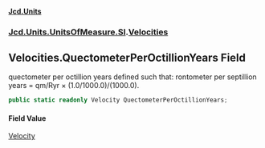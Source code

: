 #### [Jcd.Units](index 'index')
### [Jcd.Units.UnitsOfMeasure.SI](Jcd.Units.UnitsOfMeasure.SI 'Jcd.Units.UnitsOfMeasure.SI').[Velocities](Velocities 'Jcd.Units.UnitsOfMeasure.SI.Velocities')

## Velocities.QuectometerPerOctillionYears Field

quectometer per octillion years defined such that: rontometer per septillion years = qm/Ryr × (1.0/1000.0)/(1000.0).

```csharp
public static readonly Velocity QuectometerPerOctillionYears;
```

#### Field Value
[Velocity](Velocity 'Jcd.Units.UnitTypes.Velocity')